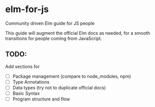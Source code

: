# elm-for-js
Community driven Elm guide for JS people

This guide will augment the official Elm docs as needed, for a smooth transitions for people coming from JavaScript.


## TODO:
Add sections for
- [ ] Package management (compare to node_modules, npm)
- [ ] Type Annotations
- [ ] Data types (try not to duplicate official docs)
- [ ] Basic Syntax
- [ ] Program structure and flow

